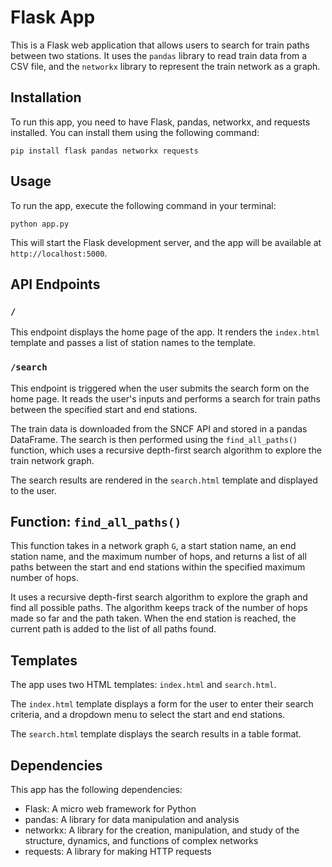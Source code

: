 # Flask App

This is a Flask web application that allows users to search for train paths between two stations. It uses the `pandas` library to read train data from a CSV file, and the `networkx` library to represent the train network as a graph.

## Installation

To run this app, you need to have Flask, pandas, networkx, and requests installed. You can install them using the following command:

```shell
pip install flask pandas networkx requests
```

## Usage

To run the app, execute the following command in your terminal:

```shell
python app.py
```

This will start the Flask development server, and the app will be available at `http://localhost:5000`.

## API Endpoints

### `/`

This endpoint displays the home page of the app. It renders the `index.html` template and passes a list of station names to the template.

### `/search`

This endpoint is triggered when the user submits the search form on the home page. It reads the user's inputs and performs a search for train paths between the specified start and end stations. 

The train data is downloaded from the SNCF API and stored in a pandas DataFrame. The search is then performed using the `find_all_paths()` function, which uses a recursive depth-first search algorithm to explore the train network graph.

The search results are rendered in the `search.html` template and displayed to the user.

## Function: `find_all_paths()`

This function takes in a network graph `G`, a start station name, an end station name, and the maximum number of hops, and returns a list of all paths between the start and end stations within the specified maximum number of hops.

It uses a recursive depth-first search algorithm to explore the graph and find all possible paths. The algorithm keeps track of the number of hops made so far and the path taken. When the end station is reached, the current path is added to the list of all paths found.

## Templates

The app uses two HTML templates: `index.html` and `search.html`.

The `index.html` template displays a form for the user to enter their search criteria, and a dropdown menu to select the start and end stations.

The `search.html` template displays the search results in a table format.

## Dependencies

This app has the following dependencies:

- Flask: A micro web framework for Python
- pandas: A library for data manipulation and analysis
- networkx: A library for the creation, manipulation, and study of the structure, dynamics, and functions of complex networks
- requests: A library for making HTTP requests